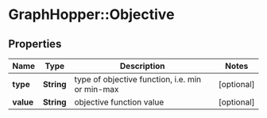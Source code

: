 # GraphHopper::Objective

## Properties
Name | Type | Description | Notes
------------ | ------------- | ------------- | -------------
**type** | **String** | type of objective function, i.e. min or min-max  | [optional] 
**value** | **String** | objective function value | [optional] 


